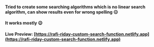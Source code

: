 #### Tried to create some searching algorithms which is no linear search algorithm, can show results even for wrong spelling 😐
#### It works mostly 😉
#### Live Preview: [https://rafi-riday-custom-search-function.netlify.app](https://rafi-riday-custom-search-function.netlify.app)
